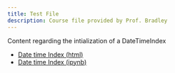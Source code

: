 ```yaml
---
title: Test File
description: Course file provided by Prof. Bradley
---
```

Content regarding the intialization of a DateTimeIndex
- [Date time Index (html)](DatetimeIndex.html)
- [Date time Index (ipynb)](DatetimeIndex.ipynb)

